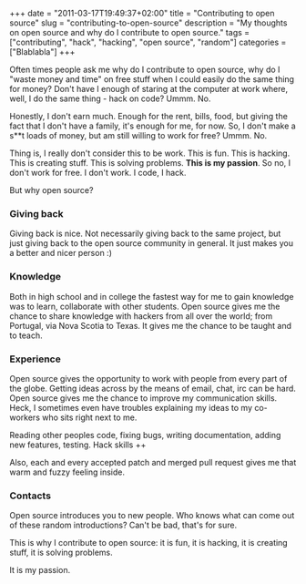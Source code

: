 +++
date = "2011-03-17T19:49:37+02:00"
title = "Contributing to open source"
slug = "contributing-to-open-source"
description = "My thoughts on open source and why do I contribute to open source."
tags = ["contributing", "hack", "hacking", "open source", "random"]
categories = ["Blablabla"]
+++
<p>Often times people ask me why do I contribute to open source, why do I "waste money and time" on free stuff when I could easily do the same thing for money? Don't have I enough of staring at the computer at work where, well, I do the same thing - hack on code? Ummm. No.</p>
<p>Honestly, I don't earn much. Enough for the rent, bills, food, but giving the fact that I don't have a family, it's enough for me, for now. So, I don't make a s**t loads of money, but am still willing to work for free? Ummm. No.</p>
<p>Thing is, I really don't consider this to be work. This is fun. This is hacking. This is creating stuff. This is solving problems. <strong>This is my passion</strong>. So no, I don't work for free. I don't work. I code, I hack.</p>
<p>But why open source?</p>
<h3>Giving back</h3>
<p>Giving back is nice. Not necessarily giving back to the same project, but just giving back to the open source community in general. It just makes you a better and nicer person :)</p>
<h3>Knowledge</h3>
<p>Both in high school and in college the fastest way for me to gain knowledge was to learn, collaborate with other students. Open source gives me the chance to share knowledge with hackers from all over the world; from Portugal, via Nova Scotia to Texas. It gives me the chance to be taught and to teach.</p>
<h3>Experience</h3>
<p>Open source gives the opportunity to work with people from every part of the globe. Getting ideas across by the means of email, chat, irc can be hard. Open source gives me the chance to improve my communication skills. Heck, I sometimes even have troubles explaining my ideas to my co-workers who sits right next to me.</p>
<p>Reading other peoples code, fixing bugs, writing documentation, adding new features, testing. Hack skills ++</p>
<p>Also, each and every accepted patch and merged pull request gives me that warm and fuzzy feeling inside.</p>
<h3>Contacts</h3>
<p>Open source introduces you to new people. Who knows what can come out of these random introductions? Can't be bad, that's for sure.</p>
<p>This is why I contribute to open source: it is fun, it is hacking, it is creating stuff, it is solving problems.</p>
<p>It is my passion.</p>
